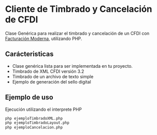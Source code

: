 # Cliente de Timbrado y Cancelación de CFDI

Clase Genérica para realizar el timbrado y cancelación de un CFDI con [Facturación Moderna][1], utilizando PHP. 


## Carácteristicas

* Clase genérica lista para ser implementada en tu proyecto.
* Timbrado de XML CFDI versión 3.2 
* Timbrado de un archivo de texto simple
* Ejemplo de generación del sello digital




## Ejemplo de uso

Ejecución utilizando el interprete PHP

```sh
php ejemploTimbradoXML.php 
php ejemploTimbradoLayout.php
php ejemploCancelacion.php

```

[1]: http://www.facturacionmoderna.com

